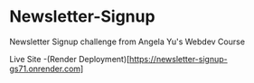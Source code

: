 # Newsletter-Signup
Newsletter Signup challenge from Angela Yu's Webdev Course



Live Site -(Render Deployment)[https://newsletter-signup-gs71.onrender.com]

